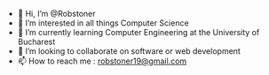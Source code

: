 - 👋 Hi, I’m @Robstoner
- 👀 I’m interested in all things Computer Science
- 🌱 I’m currently learning Computer Engineering at the University of Bucharest
- 💞️ I’m looking to collaborate on software or web development
- 📫 How to reach me : robstoner19@gmail.com

<!---
Robstoner/Robstoner is a ✨ special ✨ repository because its `README.md` (this file) appears on your GitHub profile.
You can click the Preview link to take a look at your changes.
--->

